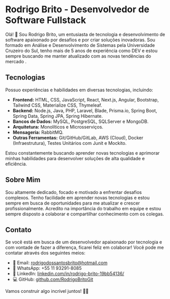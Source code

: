 # Rodrigo Brito - Desenvolvedor de Software Fullstack

Olá! 👋 Sou Rodrigo Brito, um entusiasta de tecnologia e desenvolvimento de software apaixonado por desafios e por criar soluções inovadoras. Sou formado em Análise e Desenvolvimento de Sistemas pela Universidade Cruzeiro do Sul, tenho mais de 5 anos de experiência como DEV e estou sempre buscando me manter atualizado com as novas tendências do mercado .

## Tecnologias

Possuo experiências e habilidades em diversas tecnologias, incluindo:

- **Frontend:** HTML, CSS, JavaScript, React, Next.js, Angular, Bootstrap, Tailwind CSS, Materialize CSS, Thymeleaf.
- **Backend:** Node.js, Java, PHP, Laravel, Blade, Prisma.io, Spring Boot, Spring Data, Spring JPA, Spring Hibernate.
- **Bancos de Dados:** MySQL, PostgreSQL, SQLServer e MongoDB.
- **Arquitetura:** Monolíticos e Microsserviços.
- **Mensageria:** RabbitMQ.
- **Outras Ferramentas:** Git/GitHub/GitLab, AWS (Cloud), Docker (Infraestrutura), Testes Unitários com Junit e Mockito.

Estou constantemente buscando aprender novas tecnologias e aprimorar minhas habilidades para desenvolver soluções de alta qualidade e eficiência.

## Sobre Mim

Sou altamente dedicado, focado e motivado a enfrentar desafios complexos. Tenho facilidade em aprender novas tecnologias e estou sempre em busca de oportunidades para me atualizar e crescer profissionalmente. Acredito na importância do trabalho em equipe e estou sempre disposto a colaborar e compartilhar conhecimento com os colegas.

## Contato

Se você está em busca de um desenvolvedor apaixonado por tecnologia e com vontade de fazer a diferença, ficarei feliz em colaborar! Você pode me contatar através dos seguintes meios:

- 📧 Email: rodrigodossantosbrito@hotmail.com
- 📱 WhatsApp: +55 11 93291-8085
- 🔗 LinkedIn: [linkedin.com/in/rodrigo-brito-19bb54136/](https://www.linkedin.com/in/rodrigo-brito-19bb54136/)
- 💻 GitHub: [github.com/RodrigoBritoGit](https://github.com/RodrigoBritoGit)

Vamos construir algo incrível juntos! 🚀🚀

